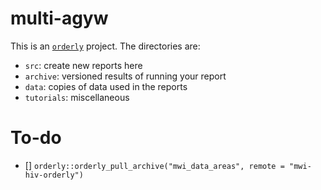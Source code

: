 # multi-agyw

This is an [`orderly`](https://github.com/vimc/orderly) project.
The directories are:

* `src`: create new reports here
* `archive`: versioned results of running your report
* `data`: copies of data used in the reports
* `tutorials`: miscellaneous

# To-do

* [] `orderly::orderly_pull_archive("mwi_data_areas", remote = "mwi-hiv-orderly")` 
